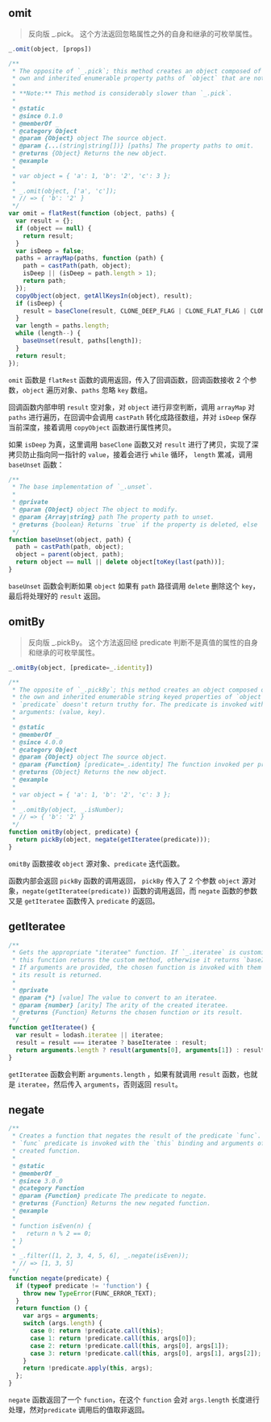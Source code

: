 ## omit

> 反向版 _.pick。 这个方法返回忽略属性之外的自身和继承的可枚举属性。

```js
_.omit(object, [props])
```

```js
/**
 * The opposite of `_.pick`; this method creates an object composed of the
 * own and inherited enumerable property paths of `object` that are not omitted.
 *
 * **Note:** This method is considerably slower than `_.pick`.
 *
 * @static
 * @since 0.1.0
 * @memberOf _
 * @category Object
 * @param {Object} object The source object.
 * @param {...(string|string[])} [paths] The property paths to omit.
 * @returns {Object} Returns the new object.
 * @example
 *
 * var object = { 'a': 1, 'b': '2', 'c': 3 };
 *
 * _.omit(object, ['a', 'c']);
 * // => { 'b': '2' }
 */
var omit = flatRest(function (object, paths) {
  var result = {};
  if (object == null) {
    return result;
  }
  var isDeep = false;
  paths = arrayMap(paths, function (path) {
    path = castPath(path, object);
    isDeep || (isDeep = path.length > 1);
    return path;
  });
  copyObject(object, getAllKeysIn(object), result);
  if (isDeep) {
    result = baseClone(result, CLONE_DEEP_FLAG | CLONE_FLAT_FLAG | CLONE_SYMBOLS_FLAG, customOmitClone);
  }
  var length = paths.length;
  while (length--) {
    baseUnset(result, paths[length]);
  }
  return result;
});
```

`omit` 函数是 `flatRest` 函数的调用返回，传入了回调函数，回调函数接收 2 个参数，`object` 遍历对象、`paths` 忽略 `key` 数组。

回调函数内部申明 `result` 空对象，对 `object` 进行非空判断，调用 `arrayMap` 对 `paths` 进行遍历，在回调中会调用 `castPath` 转化成路径数组，并对 `isDeep` 保存当前深度，接着调用 `copyObject` 函数进行属性拷贝。

如果 `isDeep` 为真，这里调用 `baseClone` 函数又对 `result` 进行了拷贝，实现了深拷贝防止指向同一指针的 `value`，接着会进行 `while` 循环， `length` 累减，调用 `baseUnset` 函数：

```js
/**
 * The base implementation of `_.unset`.
 *
 * @private
 * @param {Object} object The object to modify.
 * @param {Array|string} path The property path to unset.
 * @returns {boolean} Returns `true` if the property is deleted, else `false`.
 */
function baseUnset(object, path) {
  path = castPath(path, object);
  object = parent(object, path);
  return object == null || delete object[toKey(last(path))];
}
```

`baseUnset` 函数会判断如果 `object` 如果有 `path` 路径调用 `delete` 删除这个 `key`，最后将处理好的 `result` 返回。

## omitBy

> 反向版 _.pickBy。 这个方法返回经 predicate 判断不是真值的属性的自身和继承的可枚举属性。

```js
_.omitBy(object, [predicate=_.identity])
```

```js
/**
 * The opposite of `_.pickBy`; this method creates an object composed of
 * the own and inherited enumerable string keyed properties of `object` that
 * `predicate` doesn't return truthy for. The predicate is invoked with two
 * arguments: (value, key).
 *
 * @static
 * @memberOf _
 * @since 4.0.0
 * @category Object
 * @param {Object} object The source object.
 * @param {Function} [predicate=_.identity] The function invoked per property.
 * @returns {Object} Returns the new object.
 * @example
 *
 * var object = { 'a': 1, 'b': '2', 'c': 3 };
 *
 * _.omitBy(object, _.isNumber);
 * // => { 'b': '2' }
 */
function omitBy(object, predicate) {
  return pickBy(object, negate(getIteratee(predicate)));
}
```

`omitBy` 函数接收 `object` 源对象、`predicate` 迭代函数。

函数内部会返回 `pickBy` 函数的调用返回， `pickBy` 传入了 2 个参数 `object` 源对象，`negate(getIteratee(predicate))` 函数的调用返回，而 `negate` 函数的参数又是 `getIteratee` 函数传入 `predicate` 的返回。

## getIteratee

```js
/**
 * Gets the appropriate "iteratee" function. If `_.iteratee` is customized,
 * this function returns the custom method, otherwise it returns `baseIteratee`.
 * If arguments are provided, the chosen function is invoked with them and
 * its result is returned.
 *
 * @private
 * @param {*} [value] The value to convert to an iteratee.
 * @param {number} [arity] The arity of the created iteratee.
 * @returns {Function} Returns the chosen function or its result.
 */
function getIteratee() {
  var result = lodash.iteratee || iteratee;
  result = result === iteratee ? baseIteratee : result;
  return arguments.length ? result(arguments[0], arguments[1]) : result;
}
```

`getIteratee` 函数会判断 `arguments.length` ，如果有就调用 `result` 函数，也就是 `iteratee`，然后传入
`arguments`，否则返回 `result`。


## negate

```js
/**
 * Creates a function that negates the result of the predicate `func`. The
 * `func` predicate is invoked with the `this` binding and arguments of the
 * created function.
 *
 * @static
 * @memberOf _
 * @since 3.0.0
 * @category Function
 * @param {Function} predicate The predicate to negate.
 * @returns {Function} Returns the new negated function.
 * @example
 *
 * function isEven(n) {
 *   return n % 2 == 0;
 * }
 *
 * _.filter([1, 2, 3, 4, 5, 6], _.negate(isEven));
 * // => [1, 3, 5]
 */
function negate(predicate) {
  if (typeof predicate != 'function') {
    throw new TypeError(FUNC_ERROR_TEXT);
  }
  return function () {
    var args = arguments;
    switch (args.length) {
      case 0: return !predicate.call(this);
      case 1: return !predicate.call(this, args[0]);
      case 2: return !predicate.call(this, args[0], args[1]);
      case 3: return !predicate.call(this, args[0], args[1], args[2]);
    }
    return !predicate.apply(this, args);
  };
}
```

`negate` 函数返回了一个 `function`，在这个 `function` 会对 `args.length` 长度进行处理，然对`predicate` 调用后的值取非返回。

